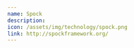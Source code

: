 ```yaml
---
name: Spock
description:
icon: /assets/img/technology/spock.png
link: http://spockframework.org/
---
```

